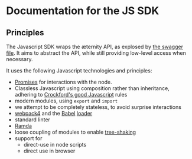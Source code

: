# Documentation for the JS SDK

## Principles

The Javascript SDK wraps the æternity API, as explosed by [the swagger file](https://github.com/aeternity/epoch/blob/master/config/swagger.yaml). It aims to abstract the API, while still providing low-level access when necessary.

It uses the following Javascript technologies and principles:

- [Promises](https://developers.google.com/web/fundamentals/primers/promises) for interactions with the node.
- Classless Javascript using composition rather than inheritance, adhering to [Crockford's good Javascript](https://code.tutsplus.com/tutorials/crockford-on-javascript-the-complete-series--net-10952) rules
- modern modules, using `export` and `import`
- we attempt to be completely stateless, to avoid surprise interactions
- [webpack4](https://webpack.js.org/) and the [Babel](https://babeljs.io/) [loader](https://github.com/babel/babel-loader)
- standard linter
- [Ramda](https://ramdajs.com/)
- loose coupling of modules to enable [tree-shaking](https://webpack.js.org/guides/tree-shaking/)
- support for 
  - direct-use in node scripts
  - direct use in browser <script> tags
  - bundling through webpack
  - source access via webpack, enabling tree-shaking

## Basic structure of an æpp (using JS SDK)

### Including the features you need

The available libraries provided my the SDK are:

* `Ae` - basic æternity structures and routines, including connecting to the node
* `Aens` - the naming system
* `Contract` -
* `Crypto` -
* `Wallet` - send, receive

### On providers

There are two ways that the SDK connects to an Epoch node--either via the public HTTP interface, or via the Websocket interface. By far the most common case, and the one which scales better, is to use the public interface, which accepts signed transactions and sends them to the blockchain. The Websocket interface requires the user to run a full Epoch node themselves. However it is useful for applications such as oracles, which provide services to the blockchain. Currently the two use-cases which require Websockets are oracles and state channels. Oracles is currently being rewritten to reflect recent changes in the SDK, and state channels are currently not completely implemented in æternity. Consequently you won't currently find any Websocket code in this document, and all provider statements look like this one:

```
const {AeternityClient} = require('../index.js')
const {HttpProvider} = AeternityClient.providers

let client1 = new AeternityClient(new HttpProvider('localhost', 3013, {
  secured: false
}))
```
(from `examples/signing.js`):


the `examples/` directory in the JS SDK's github repo contains examples which exercise æternity's major components. [Here](http://aeternity.com) are the annotated source files. Here we present sections from 

### Interactions

"There are two approaches, purist and high-level."
- Alexander Kahl.

The purist uses the functions generated out of the Swagger
file. After `create`ing the client and `await`ing it (or use `.then`),
it exposes a mapping of all `operationId`s as functions, converted to
camelCase (from PascalCase). So e.g. in order to get a transaction
based on its hash, you would invoke `client.api.getTx(query)`. 

In this way the SDK is simply a mapping of the raw API calls into Javascript. It's excellent for low-level control, and as a teaching tool to understand the node's operations. Most real-world requirements involves a series of chain operations, so the SDK provides abstractions for these. The Javscript Promises framework makes this somewhat easy:

```
  client.base.spend(receiver, parseInt(amount), wallet).then(({tx_hash}) => {
    console.log(`Waiting for ${tx_hash} to be mined...`)
    return client.tx.waitForTransaction(tx_hash)
  })
}
```
- a simple spend transaction

The same code talking directly to the API

```
TODO
```



